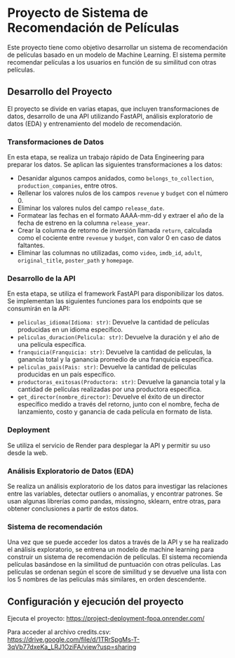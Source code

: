 # Proyecto de Sistema de Recomendación de Películas

Este proyecto tiene como objetivo desarrollar un sistema de recomendación de películas basado en un modelo de Machine Learning. El sistema permite recomendar películas a los usuarios en función de su similitud con otras películas.

## Desarrollo del Proyecto

El proyecto se divide en varias etapas, que incluyen transformaciones de datos, desarrollo de una API utilizando FastAPI, análisis exploratorio de datos (EDA) y entrenamiento del modelo de recomendación.

### Transformaciones de Datos

En esta etapa, se realiza un trabajo rápido de Data Engineering para preparar los datos. Se aplican las siguientes transformaciones a los datos:

- Desanidar algunos campos anidados, como `belongs_to_collection`, `production_companies`, entre otros.
- Rellenar los valores nulos de los campos `revenue` y `budget` con el número 0.
- Eliminar los valores nulos del campo `release_date`.
- Formatear las fechas en el formato AAAA-mm-dd y extraer el año de la fecha de estreno en la columna `release_year`.
- Crear la columna de retorno de inversión llamada `return`, calculada como el cociente entre `revenue` y `budget`, con valor 0 en caso de datos faltantes.
- Eliminar las columnas no utilizadas, como `video`, `imdb_id`, `adult`, `original_title`, `poster_path` y `homepage`.

### Desarrollo de la API

En esta etapa, se utiliza el framework FastAPI para disponibilizar los datos. Se implementan las siguientes funciones para los endpoints que se consumirán en la API:

- `peliculas_idioma(Idioma: str)`: Devuelve la cantidad de películas producidas en un idioma específico.
- `peliculas_duracion(Pelicula: str)`: Devuelve la duración y el año de una película específica.
- `franquicia(Franquicia: str)`: Devuelve la cantidad de películas, la ganancia total y la ganancia promedio de una franquicia específica.
- `peliculas_pais(Pais: str)`: Devuelve la cantidad de películas producidas en un país específico.
- `productoras_exitosas(Productora: str)`: Devuelve la ganancia total y la cantidad de películas realizadas por una productora específica.
- `get_director(nombre_director)`: Devuelve el éxito de un director específico medido a través del retorno, junto con el nombre, fecha de lanzamiento, costo y ganancia de cada película en formato de lista.

### Deployment

Se utiliza el servicio de Render para desplegar la API y permitir su uso desde la web.

### Análisis Exploratorio de Datos (EDA)

Se realiza un análisis exploratorio de los datos para investigar las relaciones entre las variables, detectar outliers o anomalías, y encontrar patrones. Se usan algunas librerías como pandas, missingno, sklearn, entre otras, para obtener conclusiones a partir de estos datos.

### Sistema de recomendación 

Una vez que se puede acceder los datos  a través de la API y se ha realizado el análisis exploratorio, se entrena un modelo de machine learning para construir un sistema de recomendación de películas. El sistema recomienda películas basándose en la similitud de puntuación con otras películas. Las películas se ordenan según el score de similitud y se devuelve una lista con los 5 nombres de las películas más similares, en orden descendente.

## Configuración y ejecución del proyecto

Ejecuta el proyecto: https://project-deployment-fpoa.onrender.com/

Para acceder al archivo credits.csv:      
https://drive.google.com/file/d/1TRrSpgMs-T-3qVb77dxeKa_LRJ1OziFA/view?usp=sharing
